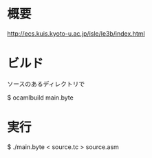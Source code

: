 # 概要

http://ecs.kuis.kyoto-u.ac.jp/isle/le3b/index.html

# ビルド

ソースのあるディレクトリで

 $ ocamlbuild main.byte

# 実行

 $ ./main.byte < source.tc > source.asm
